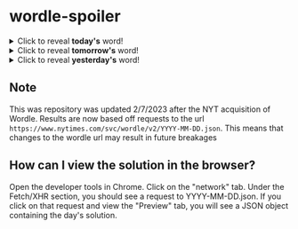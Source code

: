 # wordle-spoiler

<details>
  <summary>Click to reveal <b>today's</b> word!</summary>
  <br>
  <b> climb </b>
</details>

<details>
  <summary>Click to reveal <b>tomorrow's</b> word!</summary>
  <br>
  <b> wrist </b>
</details>

<details>
  <summary>Click to reveal <b>yesterday's</b> word!</summary>
  <br>
  <b> plait </b>
</details>

## Note
This was repository was updated 2/7/2023 after the NYT acquisition of Wordle. Results are now based off requests to the url `https://www.nytimes.com/svc/wordle/v2/YYYY-MM-DD.json`. This means that changes to the wordle url may result in future breakages

## How can I view the solution in the browser?
Open the developer tools in Chrome. Click on the "network" tab. Under the Fetch/XHR section, you should see a request to YYYY-MM-DD.json. If you click on that request and view the "Preview" tab, you will see a JSON object containing the day's solution.